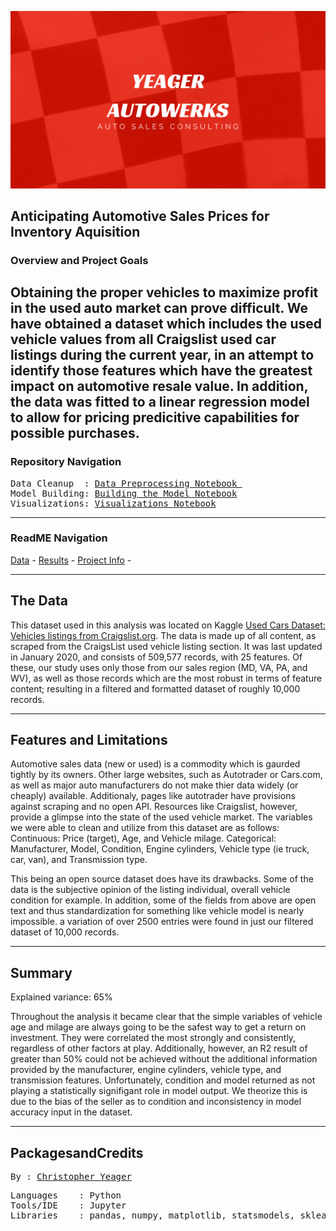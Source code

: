 <p align="center">
   <img src=https://github.com/yeagercmbpd/DATA602_HW1_AutoPrices/blob/master/Images/Banner2.png />
<div align="center">
   <figcaption></figcaption>
</div>
</p>

**Anticipating Automotive Sales Prices for Inventory Aquisition**
--
### Overview and Project Goals

Obtaining the proper vehicles to maximize profit in the used auto market can prove difficult. We have obtained a dataset which includes the used vehicle values from all Craigslist used car listings during the current year, in an attempt to identify those features which have the greatest impact on automotive resale value. In addition, the data was fitted to a linear regression model to allow for pricing predicitive capabilities for possible purchases.
---
### Repository Navigation
<pre>
Data Cleanup  : <a href=https://github.com/yeagercmbpd/DATA602_HW1_AutoPrices/blob/master/Notebooks/Kaggle_CLAutos_DataCleanup.ipynb>Data Preprocessing Notebook </a>
Model Building: <a href=https://github.com/yeagercmbpd/DATA602_HW1_AutoPrices/blob/master/Notebooks/Linear_Regression_Model.ipynb>Building the Model Notebook</a>
Visualizations: <a href=https://github.com/yeagercmbpd/DATA602_HW1_AutoPrices/blob/master/Notebooks/Further%20Business%20Problem%20Visualizations.ipynb>Visualizations Notebook</a>
</pre>
---
### ReadME Navigation

[Data](https://github.com/yeagercmbpd/DATA602_HW1_AutoPrices/tree/master/Data) -
[Results](https://github.com/yeagercmbpd/DATA602_HW1_AutoPrices#Summary) - 
[Project Info](https://github.com/yeagercmbpd/DATA602_HW1_AutoPrices#PackagesandCredits) -

---

## The Data
This dataset used in this analysis was located on Kaggle [Used Cars Dataset: Vehicles listings from Craigslist.org](https://www.kaggle.com/austinreese/craigslist-carstrucks-data). The data is made up of all content, as scraped from the CraigsList used vehicle listing section. It was last updated in January 2020, and consists of 509,577 records, with 25 features. Of these, our study uses only those from our sales region (MD, VA, PA, and WV), as well as those records which are the most robust in terms of feature content; resulting in a filtered and formatted dataset of roughly 10,000 records. 

---

## Features and Limitations 
Automotive sales data (new or used) is a commodity which is gaurded tightly by its owners. Other large websites, such as Autotrader or Cars.com, as well as major auto manufacturers do not make thier data widely (or cheaply) available. Additionaly, pages like autotrader have provisions against scraping and no open API. Resources like Craigslist, however, provide a glimpse into the state of the used vehicle market. The variables we were able to clean and utilize from this dataset are as follows:
   Continuous: Price (target), Age, and Vehicle milage.
   Categorical: Manufacturer, Model, Condition, Engine cylinders, Vehicle type (ie truck, car, van), and Transmission type.
   
This being an open source dataset does have its drawbacks. Some of the data is the subjective opinion of the listing individual, overall vehicle condition for example. In addition, some of the fields from above are open text and thus standardization for something like vehicle model is nearly impossible. a variation of over 2500 entries were found in just our filtered dataset of 10,000 records.

---

## Summary

Explained variance: 65%

Throughout the analysis it became clear that the simple variables of vehicle age and milage are always going to be the safest way to get a return on investment. They were correlated the most strongly and consistently, regardless of other factors at play. Additionally, however, an R2 result of greater than 50% could not be achieved without the additional information provided by the manufacturer, engine cylinders, vehicle type, and transmission features. Unfortunately, condition and model returned as not playing a statistically signifigant role in model output. We theorize this is due to the bias of the seller as to condition and inconsistency in model accuracy input in the dataset.

---

## PackagesandCredits
<pre>
By : <a href=https://github.com/yeagercmbpd>Christopher Yeager</a>
</pre>

<pre>
Languages    : Python
Tools/IDE    : Jupyter
Libraries    : pandas, numpy, matplotlib, statsmodels, sklearn, seaborn
</pre>
